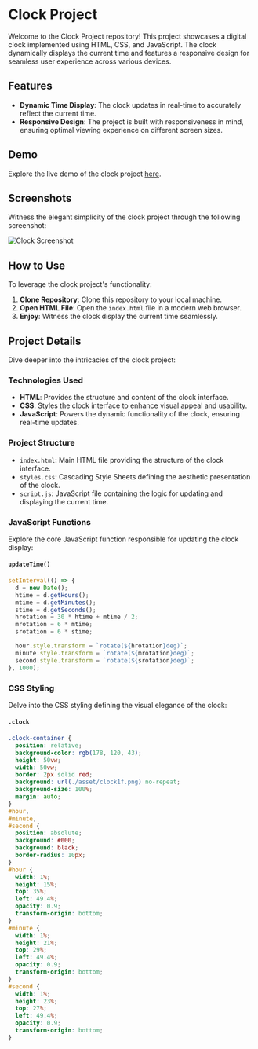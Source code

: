 # Clock Project

Welcome to the Clock Project repository! This project showcases a digital clock implemented using HTML, CSS, and JavaScript. The clock dynamically displays the current time and features a responsive design for seamless user experience across various devices.

## Features

- **Dynamic Time Display**: The clock updates in real-time to accurately reflect the current time.
- **Responsive Design**: The project is built with responsiveness in mind, ensuring optimal viewing experience on different screen sizes.

## Demo

Explore the live demo of the clock project [here](link_to_demo).

## Screenshots

Witness the elegant simplicity of the clock project through the following screenshot:

![Clock Screenshot](clock_screenshot.png)

## How to Use

To leverage the clock project's functionality:

1. **Clone Repository**: Clone this repository to your local machine.
2. **Open HTML File**: Open the `index.html` file in a modern web browser.
3. **Enjoy**: Witness the clock display the current time seamlessly.

## Project Details

Dive deeper into the intricacies of the clock project:

### Technologies Used

- **HTML**: Provides the structure and content of the clock interface.
- **CSS**: Styles the clock interface to enhance visual appeal and usability.
- **JavaScript**: Powers the dynamic functionality of the clock, ensuring real-time updates.

### Project Structure

- `index.html`: Main HTML file providing the structure of the clock interface.
- `styles.css`: Cascading Style Sheets defining the aesthetic presentation of the clock.
- `script.js`: JavaScript file containing the logic for updating and displaying the current time.

### JavaScript Functions

Explore the core JavaScript function responsible for updating the clock display:

#### `updateTime()`

```javascript
setInterval(() => {
  d = new Date();
  htime = d.getHours();
  mtime = d.getMinutes();
  stime = d.getSeconds();
  hrotation = 30 * htime + mtime / 2;
  mrotation = 6 * mtime;
  srotation = 6 * stime;

  hour.style.transform = `rotate(${hrotation}deg)`;
  minute.style.transform = `rotate(${mrotation}deg)`;
  second.style.transform = `rotate(${srotation}deg)`;
}, 1000);
```

### CSS Styling

Delve into the CSS styling defining the visual elegance of the clock:

#### `.clock`

```css
.clock-container {
  position: relative;
  background-color: rgb(178, 120, 43);
  height: 50vw;
  width: 50vw;
  border: 2px solid red;
  background: url(./asset/clock1f.png) no-repeat;
  background-size: 100%;
  margin: auto;
}
#hour,
#minute,
#second {
  position: absolute;
  background: #000;
  background: black;
  border-radius: 10px;
}
#hour {
  width: 1%;
  height: 15%;
  top: 35%;
  left: 49.4%;
  opacity: 0.9;
  transform-origin: bottom;
}
#minute {
  width: 1%;
  height: 21%;
  top: 29%;
  left: 49.4%;
  opacity: 0.9;
  transform-origin: bottom;
}
#second {
  width: 1%;
  height: 23%;
  top: 27%;
  left: 49.4%;
  opacity: 0.9;
  transform-origin: bottom;
}
```
